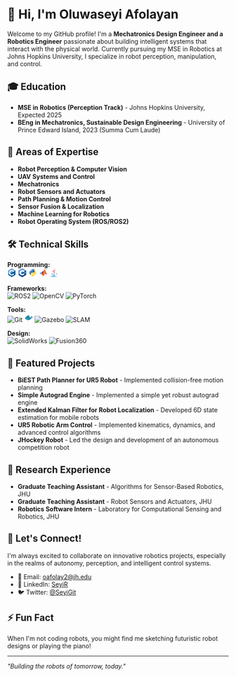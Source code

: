# 👋 Hi, I'm Oluwaseyi Afolayan

Welcome to my GitHub profile! I'm a **Mechatronics Design Engineer and a Robotics Engineer** passionate about building intelligent systems that interact with the physical world. Currently pursuing my MSE in Robotics at Johns Hopkins University, I specialize in robot perception, manipulation, and control.

## 🎓 Education
- **MSE in Robotics (Perception Track)** - Johns Hopkins University, Expected 2025
- **BEng in Mechatronics, Sustainable Design Engineering** - University of Prince Edward Island, 2023 (Summa Cum Laude)

## 🤖 Areas of Expertise
- **Robot Perception & Computer Vision**
- **UAV Systems and Control**
- **Mechatronics**
- **Robot Sensors and Actuators**
- **Path Planning & Motion Control**
- **Sensor Fusion & Localization**
- **Machine Learning for Robotics**
- **Robot Operating System (ROS/ROS2)**

## 🛠️ Technical Skills

**Programming:**  
<img src="https://raw.githubusercontent.com/devicons/devicon/master/icons/c/c-original.svg" alt="C" width="20" height="20"/> <img src="https://raw.githubusercontent.com/devicons/devicon/master/icons/cplusplus/cplusplus-original.svg" alt="C++" width="20" height="20"/> <img src="https://raw.githubusercontent.com/devicons/devicon/master/icons/python/python-original.svg" alt="Python" width="20" height="20"/> <img src="https://raw.githubusercontent.com/devicons/devicon/master/icons/matlab/matlab-original.svg" alt="MATLAB" width="20" height="20"/> <img src="https://raw.githubusercontent.com/devicons/devicon/master/icons/java/java-original.svg" alt="Java" width="20" height="20"/>

**Frameworks:**  
<img src="https://upload.wikimedia.org/wikipedia/commons/b/bb/Ros_logo.svg" alt="ROS2" width="40" height="20"/> <img src="https://opencv.org/wp-content/uploads/2020/07/OpenCV_logo_no_text-1.svg" alt="OpenCV" width="20" height="20"/> <img src="https://www.vectorlogo.zone/logos/pytorch/pytorch-icon.svg" alt="PyTorch" width="20" height="20"/>

**Tools:**  
<img src="https://www.vectorlogo.zone/logos/git-scm/git-scm-icon.svg" alt="Git" width="20" height="20"/> <img src="https://raw.githubusercontent.com/devicons/devicon/master/icons/docker/docker-original.svg" alt="Docker" width="20" height="20"/> <img src="https://upload.wikimedia.org/wikipedia/commons/9/9e/Gazebo_logo.svg" alt="Gazebo" width="20" height="20"/> <img src="https://upload.wikimedia.org/wikipedia/commons/0/0a/Robot_navigation_using_SLAM.gif" alt="SLAM" width="20" height="20"/>

**Design:**  
<img src="https://img.icons8.com/color/48/000000/solidworks.png" alt="SolidWorks" width="20" height="20"/> <img src="https://www.vectorlogo.zone/logos/autodesk/autodesk-icon.svg" alt="Fusion360" width="20" height="20"/>



## 🌟 Featured Projects
- **BiEST Path Planner for UR5 Robot** - Implemented collision-free motion planning
- **Simple Autograd Engine** - Implemented a simple yet robust autograd engine
- **Extended Kalman Filter for Robot Localization** - Developed 6D state estimation for mobile robots
- **UR5 Robotic Arm Control** - Implemented kinematics, dynamics, and advanced control algorithms
- **JHockey Robot** - Led the design and development of an autonomous competition robot

## 🔬 Research Experience
- **Graduate Teaching Assistant** - Algorithms for Sensor-Based Robotics, JHU
- **Graduate Teaching Assistant** - Robot Sensors and Actuators, JHU
- **Robotics Software Intern** - Laboratory for Computational Sensing and Robotics, JHU

## 🤝 Let's Connect!
I'm always excited to collaborate on innovative robotics projects, especially in the realms of autonomy, perception, and intelligent control systems.

- 📧 Email: [oafolay2@jh.edu](mailto:oafolay2@jh.edu)
- 🔗 LinkedIn: [SeyiR](https://www.linkedin.com/in/SeyiR)
- 🐦 Twitter: [@SeyiGit](https://twitter.com/SeyiGit)

## ⚡ Fun Fact
When I'm not coding robots, you might find me sketching futuristic robot designs or playing the piano!

---

*"Building the robots of tomorrow, today."*

